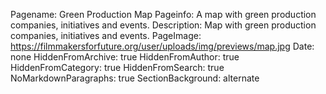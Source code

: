 Pagename: Green Production Map
Pageinfo: A map with green production companies, initiatives and events.
Description: Map with green production companies, initiatives and events.
PageImage: https://filmmakersforfuture.org/user/uploads/img/previews/map.jpg
Date: none
HiddenFromArchive: true
HiddenFromAuthor: true
HiddenFromCategory: true
HiddenFromSearch: true
NoMarkdownParagraphs: true
SectionBackground: alternate
